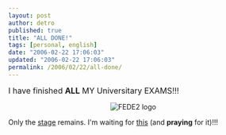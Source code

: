 ```yaml
---
layout: post
author: detro
published: true
title: "ALL DONE!"
tags: [personal, english]
date: "2006-02-22 17:06:03"
updated: "2006-02-22 17:06:03"
permalink: /2006/02/22/all-done/
---
```


<span style="font-size: 16px">I have finished <strong>ALL</strong> MY Universitary EXAMS!!!</span>
<div align="center">
<img src="http://downloads.detronizator.org/projects/tesina_vlan/html/tesina_vlan0x.png" alt="FEDE2 logo" />
</div>

Only the <a href="http://www.scienzeinfo.unina.it/stages.html">stage</a> remains.
I'm waiting for <a href="http://humanresources.web.cern.ch/HumanResources/external/recruitment/students/summ/summ.asp">this</a> (and <strong>praying</strong> for it)!!!
